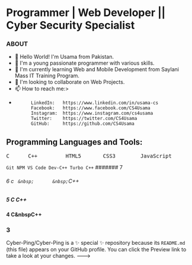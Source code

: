 # Programmer | Web Developer || Cyber Security Specialist

### ABOUT
- 👋 Hello World! I'm Usama from Pakistan.
- 👀 I'm a young passionate programmer with various skills.
- 🌱 I'm currently learning Web and Mobile Development from Saylani Mass IT Training Program.
- 💞️ I'm looking to collaborate on Web Projects.
- 📫 How to reach me:>
-           LinkedIn:   https://www.linkedin.com/in/usama-cs
            Facebook:   https://www.facebook.com/CS4Usama
            Instagram:  https://www.instagram.com/cs4usama
            Twitter:    https://twitter.com/CS4Usama
            GitHub:     https://github.com/CS4Usama

## Programming Languages and Tools:
<pre>C      C++         HTML5       CSS3        JavaScript</pre>
<code>Git   NPM         VS Code     Dev-C++     Turbo C++</code>
####### 7
###### 6 c `` &nbsp;       &nbsp;``C++
##### 5  C              C++
#### 4      C&nbspC++
### 3
>


Cyber-Ping/Cyber-Ping is a ✨ special ✨ repository because its `README.md` (this file) appears on your GitHub profile.
You can click the Preview link to take a look at your changes.
--->
